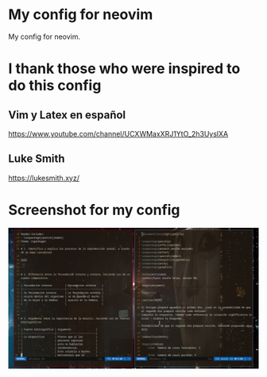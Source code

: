 # My config for neovim
My config for neovim.

# I thank those who were inspired to do this config

## Vim y Latex en español

https://www.youtube.com/channel/UCXWMaxXRJ1YtO_2h3UyslXA

## Luke Smith

https://lukesmith.xyz/

# Screenshot for my config

![screenshoot](pic-full-201113-1446-22.png)


